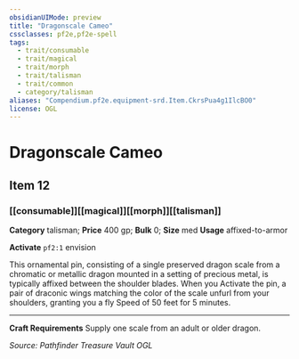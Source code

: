```yaml
---
obsidianUIMode: preview
title: "Dragonscale Cameo"
cssclasses: pf2e,pf2e-spell
tags:
  - trait/consumable
  - trait/magical
  - trait/morph
  - trait/talisman
  - trait/common
  - category/talisman
aliases: "Compendium.pf2e.equipment-srd.Item.CkrsPua4g1IlcBO0"
license: OGL
---
```

# Dragonscale Cameo
## Item 12
### [[consumable]][[magical]][[morph]][[talisman]]

**Category** talisman; 
**Price** 400 gp; 
**Bulk** 0; **Size** med
**Usage** affixed-to-armor

**Activate** `pf2:1` envision

This ornamental pin, consisting of a single preserved dragon scale from a chromatic or metallic dragon mounted in a setting of precious metal, is typically affixed between the shoulder blades. When you Activate the pin, a pair of draconic wings matching the color of the scale unfurl from your shoulders, granting you a fly Speed of 50 feet for 5 minutes.

* * *

**Craft Requirements** Supply one scale from an adult or older dragon.

*Source: Pathfinder Treasure Vault*
*OGL*